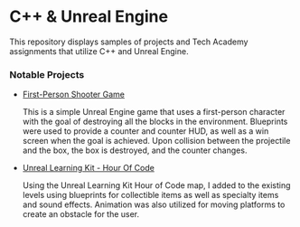 # C++ & Unreal Engine

This repository displays samples of projects and Tech Academy assignments that utilize C++ and Unreal Engine.

<h3>Notable Projects</h3>
  <ul>
    <li><a href="https://github.com/zeeebs/TTA-C-PlusPlus-And-UnrealEngine-Projects/tree/main/MyProject"_blank">First-Person Shooter Game</a></li>
    <p>This is a simple Unreal Engine game that uses a first-person character with the goal of destroying all the blocks in the environment. Blueprints were used to provide a counter and counter HUD, as well as a win screen when the goal is achieved. Upon collision between the projectile and the box, the box is destroyed, and the counter changes.
</p>
    <li><a href="https://github.com/zeeebs/TTA-C-PlusPlus-And-UnrealEngine-Projects/tree/main/UnrealLearningKit"_blank">Unreal Learning Kit - Hour Of Code</a></li>
    <p>Using the Unreal Learning Kit Hour of Code map, I added to the existing levels using blueprints for collectible items as well as specialty items and sound effects. Animation was also utilized for moving platforms to create an obstacle for the user.
</p>
  </ul>
